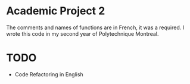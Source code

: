 # Academic Project 2

The comments and names of functions are in French, it was a required. I wrote this code in my second year of Polytechnique Montreal.


# TODO
- Code Refactoring in English
